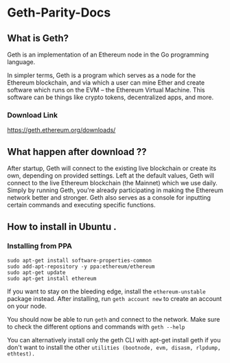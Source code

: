 # Geth-Parity-Docs

## What is Geth?

Geth is an implementation of an Ethereum node in the Go programming language.

In simpler terms, Geth is a program which serves as a node for the Ethereum blockchain, and via which a user can mine Ether and create software which runs on the EVM – the Ethereum Virtual Machine. This software can be things like crypto tokens, decentralized apps, and more.

### Download Link 

https://geth.ethereum.org/downloads/

## What happen after download ??
After startup, Geth will connect to the existing live blockchain or create its own, depending on provided settings. Left at the default values, Geth will connect to the live Ethereum blockchain (the Mainnet) which we use daily. Simply by running Geth, you're already participating in making the Ethereum network better and stronger. Geth also serves as a console for inputting certain commands and executing specific functions. 

## How to install in Ubuntu .

### Installing from PPA
```
sudo apt-get install software-properties-common
sudo add-apt-repository -y ppa:ethereum/ethereum
sudo apt-get update
sudo apt-get install ethereum
```
If you want to stay on the bleeding edge, install the `ethereum-unstable` package instead.
After installing, run `geth account new` to create an account on your node.

You should now be able to run `geth` and connect to the network.
Make sure to check the different options and commands with `geth --help`

You can alternatively install only the geth CLI with apt-get install geth if you don't want to install the other `utilities (bootnode, evm, disasm, rlpdump, ethtest).`

